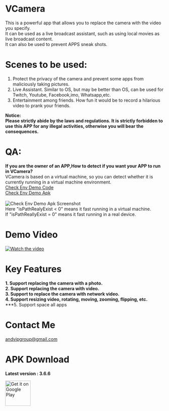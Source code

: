 # VCamera

This is a powerful app that allows you to replace the camera with the video you specify.  </b>  
 It can be used as a live broadcast assistant, such as using local movies as live broadcast content. </b>    
 It can also be used to prevent APPS sneak shots. </b>    

# Scenes to be used:
1. Protect the privacy of the camera and prevent some apps from maliciously taking pictures.  
2. Live Assistant. Similar to OS, but may be better than OS, can be used for Twitch, Youtube, Facebook,imo, Whatsapp,etc.  
3. Entertainment among friends. How fun it would be to record a hilarious video to prank your friends. 

**Notice:**  
**Please strictly abide by the laws and regulations. It is strictly forbidden to use this APP for any illegal activities, otherwise you will bear the consequences.**  


# QA:
**If you are the owner of an APP,How to detect if you want your APP to run in VCamera?**  
VCamera is based on a virtual machine, so you can detect whether it is currently running in a virtual machine environment.  
[Check Env Demo Code](https://github.com/andvipgroup/VCamera/tree/main/check_env_demo/code)  
[Check Env Demo Apk](https://github.com/andvipgroup/VCamera/blob/main/check_env_demo/check_env_demo.apk)  <br><br>
![Check Env Demo Apk Screenshot](https://github.com/andvipgroup/VCamera/blob/main/check_env_demo/check_result.png?raw=true)  
Here "isPathRealyExist  < 0" means it fast running in a virtual machine.  
If "isPathReallyExist = 0" means it fast running in a real device.  



# Demo Video
[![Watch the video](https://img.youtube.com/vi/lT-MP9c7SbY/maxresdefault.jpg)](https://www.youtube.com/embed/lT-MP9c7SbY)


# Key Features
**1. Support replacing the camera with a photo.**  
**2. Support replacing the camera with video.**  
**3. Support to replace the camera with network video.**  
**4. Support resizing video, rotating, moving, zooming, flipping, etc.**  
***5. Support space all apps 


# Contact Me
andvipgroup@gmail.com

# APK Download
**Latest version : 3.6.6**  
<p align="left">
  <a href='https://opensd.google.com/store/apps/details?id=virtual.camera.app'>
    <img alt='Get it on Google Play' height='80' src='https://github.com/andvipgroup/VCamera/blob/main/gp.png'/>
  </a>
</p>
